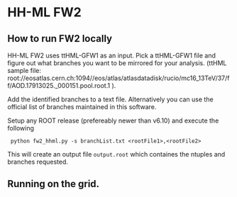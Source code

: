 # HH-ML FW2
## How to run FW2 locally
HH-ML FW2 uses ttHML-GFW1 as an input. Pick a ttHML-GFW1 file and figure out what branches you want to be mirrored for your analysis.
(ttHML sample file: root://eosatlas.cern.ch:1094//eos/atlas/atlasdatadisk/rucio/mc16_13TeV/37/ff/AOD.17913025._000151.pool.root.1 ). 

Add the identified branches to a text file. Alternatively you can use the official list of branches maintained in this software. 

Setup any ROOT release (prefereably newer than v6.10) and execute the following 

` python fw2_hhml.py -s branchList.txt <rootFile1>,<rootFile2>`

This will create an output file `output.root` which containes the ntuples and branches requested. 

## Running on the grid. 
